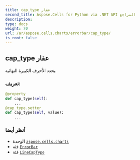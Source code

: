```yaml
---
title: cap_type عقار
second_title: Aspose.Cells for Python via .NET API المراجع
description:
type: docs
weight: 70
url: /ar/aspose.cells.charts/errorbar/cap_type/
is_root: false
---
```

##  cap_type عقار

يحدد الأحرف الكبيرة النهائية.
###  تعريف:
```python
@property
def cap_type(self):
    ...
@cap_type.setter
def cap_type(self, value):
    ...
```

###  أنظر أيضا
* الوحدة [`aspose.cells.charts`](../../)
* فئة [`ErrorBar`](/cells/python-net/ar/aspose.cells.charts/errorbar)
* فئة [`LineCapType`](/cells/python-net/ar/aspose.cells.drawing/linecaptype)
